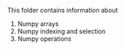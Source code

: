 This folder contains information about
1) Numpy arrays
2) Numpy indexing and selection
3) Numpy operations
